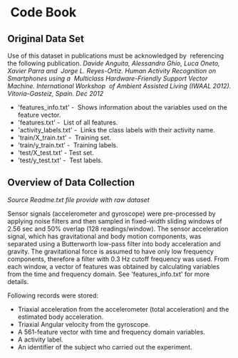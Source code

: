#  Code Book

## Original Data Set
Use of this dataset in publications must be acknowledged by  referencing the following publication.
*Davide Anguita, Alessandro Ghio, Luca Oneto, Xavier Parra and  Jorge L. Reyes-Ortiz. Human Activity Recognition on Smartphones using a  Multiclass Hardware-Friendly Support Vector Machine. International Workshop  of Ambient Assisted Living (IWAAL 2012). Vitoria-Gasteiz, Spain. Dec 2012* 
* 'features_info.txt' -  Shows information about the variables used on the feature vector.
* 'features.txt' -  List of all features.
* 'activity_labels.txt' -  Links the class labels with their activity name.
* 'train/X_train.txt' -  Training set.
* 'train/y_train.txt’ -  Training labels.
* 'test/X_test.txt' - Test set.
* 'test/y_test.txt' -  Test labels.


## Overview of Data Collection
*Source Readme.txt file provide with raw dataset*

Sensor signals (accelerometer and gyroscope) were pre-processed by applying noise filters and then sampled in fixed-width sliding windows of 2.56 sec and 50% overlap (128 readings/window). The sensor acceleration signal, which has gravitational and body motion components, was separated using a Butterworth low-pass filter into body acceleration and gravity. The gravitational force is assumed to have only low frequency components, therefore a filter with 0.3 Hz cutoff frequency was used. From each window, a vector of features was obtained by calculating variables from the time and frequency domain. See 'features_info.txt' for more details. 
  
Following records were stored:
* Triaxial acceleration from the accelerometer (total acceleration) and the estimated body acceleration. 
* Triaxial Angular velocity from the gyroscope.
* A 561-feature vector with time and frequency domain variables. 
* A activity label. 
* An identifier of the subject who carried out the experiment. 

  
